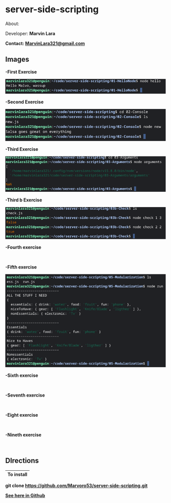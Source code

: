 # server-side-scripting
About:

Developer: <b>Marvin Lara<b>
 
Contact: <a hrfe="marvinlara321@gmail.com">MarvinLara321@gmail.com</a>
 
## Images
-First Exercise

![](Images/first.png)

-Second Exercise

![](Images/second.png)

-Third Exercise

![](Images/third.png)

-Third b Exercise

![](Images/fourth.png)

-Fourth exercise

![]()

-Fifth exercise

![](Images/fifth.png)

-Sixth exercise

![]()

-Seventh exercise

![]()

-Eight exercise

![]()

-Nineth exercise

![]()

## DIrections

**To install** |
---------------|
git clone https://github.com/Marvoro53/server-side-scripting.git
 
 [See here in Github](https://github.com/Marvoro53/server-side-scripting)
